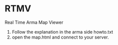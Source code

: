RTMV
====

Real Time Arma Map Viewer

1. Follow the explanation in the arma side howto.txt
2. open the map.html and connect to your server.
